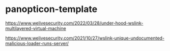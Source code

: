 # panopticon-template

https://www.welivesecurity.com/2022/03/28/under-hood-wslink-multilayered-virtual-machine

https://www.welivesecurity.com/2021/10/27/wslink-unique-undocumented-malicious-loader-runs-server/
